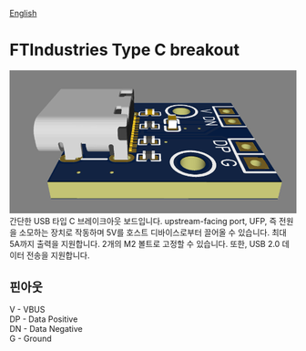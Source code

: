 [English](https://github.com/FTIndustries/Type-C_breakout)
# FTIndustries Type C breakout
![preview](https://github.com/FTIndustries/Type-C_breakout/blob/main/3dpreview.png?raw=true)\
간단한 USB 타입 C 브레이크아웃 보드입니다. upstream-facing port, UFP, 즉 전원을 소모하는 장치로 작동하며 5V를 호스트 디바이스로부터 끌어올 수 있습니다. 최대 5A까지 출력을 지원합니다. 2개의 M2 볼트로 고정할 수 있습니다. 또한, USB 2.0 데이터 전송을 지원합니다.
## 핀아웃
V - VBUS\
DP - Data Positive\
DN - Data Negative\
G - Ground